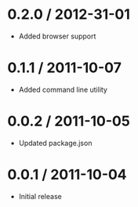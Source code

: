 0.2.0 / 2012-31-01
==================

  * Added browser support

0.1.1 / 2011-10-07
==================

  * Added command line utility

0.0.2 / 2011-10-05
==================

  * Updated package.json

0.0.1 / 2011-10-04
==================

  * Initial release
